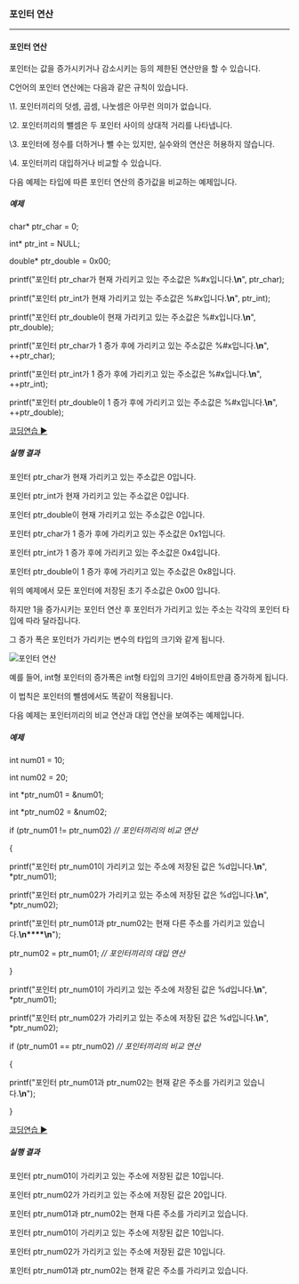 ### 포인터 연산

------

#### 포인터 연산

포인터는 값을 증가시키거나 감소시키는 등의 제한된 연산만을 할 수 있습니다.

 

C언어의 포인터 연산에는 다음과 같은 규칙이 있습니다.

 

\1. 포인터끼리의 덧셈, 곱셈, 나눗셈은 아무런 의미가 없습니다.

\2. 포인터끼리의 뺄셈은 두 포인터 사이의 상대적 거리를 나타냅니다.

\3. 포인터에 정수를 더하거나 뺄 수는 있지만, 실수와의 연산은 허용하지 않습니다.

\4. 포인터끼리 대입하거나 비교할 수 있습니다.

 

다음 예제는 타입에 따른 포인터 연산의 증가값을 비교하는 예제입니다.

##### 예제

char* ptr_char = 0;

int* ptr_int = NULL;

double* ptr_double = 0x00; 

 

printf("포인터 ptr_char가 현재 가리키고 있는 주소값은 %#x입니다.**\n**", ptr_char);

printf("포인터 ptr_int가 현재 가리키고 있는 주소값은 %#x입니다.**\n**", ptr_int);

printf("포인터 ptr_double이 현재 가리키고 있는 주소값은 %#x입니다.**\n**", ptr_double); 

 

printf("포인터 ptr_char가 1 증가 후에 가리키고 있는 주소값은 %#x입니다.**\n**", ++ptr_char);

printf("포인터 ptr_int가 1 증가 후에 가리키고 있는 주소값은 %#x입니다.**\n**", ++ptr_int);

printf("포인터 ptr_double이 1 증가 후에 가리키고 있는 주소값은 %#x입니다.**\n**", ++ptr_double); 

[코딩연습 ▶](http://tcpschool.com/examples/tryit/tryC.php?filename=c_pointer_calculation_01)

##### 실행 결과

포인터  ptr_char가 현재 가리키고 있는 주소값은 0입니다.

포인터   ptr_int가 현재 가리키고 있는 주소값은 0입니다.

포인터 ptr_double이 현재 가리키고 있는 주소값은 0입니다.

포인터  ptr_char가 1 증가 후에 가리키고 있는 주소값은 0x1입니다.

포인터   ptr_int가 1 증가 후에 가리키고 있는 주소값은 0x4입니다.

포인터 ptr_double이 1 증가 후에 가리키고 있는 주소값은 0x8입니다.

 

위의 예제에서 모든 포인터에 저장된 초기 주소값은 0x00 입니다.

하지만 1을 증가시키는 포인터 연산 후 포인터가 가리키고 있는 주소는 각각의 포인터 타입에 따라 달라집니다.

그 증가 폭은 포인터가 가리키는 변수의 타입의 크기와 같게 됩니다.

 

![포인터 연산](http://tcpschool.com/lectures/img_c_pointer_calculation.png)

 

예를 들어, int형 포인터의 증가폭은 int형 타입의 크기인 4바이트만큼 증가하게 됩니다.

이 법칙은 포인터의 뺄셈에서도 똑같이 적용됩니다.

 

다음 예제는 포인터끼리의 비교 연산과 대입 연산을 보여주는 예제입니다.

##### 예제

int num01 = 10;

int num02 = 20;

int *ptr_num01 = &num01;

int *ptr_num02 = &num02; 

 

if (ptr_num01 != ptr_num02) *// 포인터끼리의 비교 연산*

{

  printf("포인터 ptr_num01이 가리키고 있는 주소에 저장된 값은 %d입니다.**\n**", *ptr_num01);

  printf("포인터 ptr_num02가 가리키고 있는 주소에 저장된 값은 %d입니다.**\n**", *ptr_num02);

  printf("포인터 ptr_num01과 ptr_num02는 현재 다른 주소를 가리키고 있습니다.**\n****\n**");

  ptr_num02 = ptr_num01; *// 포인터끼리의 대입 연산*

} 

 

printf("포인터 ptr_num01이 가리키고 있는 주소에 저장된 값은 %d입니다.**\n**", *ptr_num01);

printf("포인터 ptr_num02가 가리키고 있는 주소에 저장된 값은 %d입니다.**\n**", *ptr_num02); 

 

if (ptr_num01 == ptr_num02) *// 포인터끼리의 비교 연산*

{

  printf("포인터 ptr_num01과 ptr_num02는 현재 같은 주소를 가리키고 있습니다.**\n**");

}

[코딩연습 ▶](http://tcpschool.com/examples/tryit/tryC.php?filename=c_pointer_calculation_02)

##### 실행 결과

포인터 ptr_num01이 가리키고 있는 주소에 저장된 값은 10입니다.

포인터 ptr_num02가 가리키고 있는 주소에 저장된 값은 20입니다.

포인터 ptr_num01과 ptr_num02는 현재 다른 주소를 가리키고 있습니다.

 

포인터 ptr_num01이 가리키고 있는 주소에 저장된 값은 10입니다.

포인터 ptr_num02가 가리키고 있는 주소에 저장된 값은 10입니다.

포인터 ptr_num01과 ptr_num02는 현재 같은 주소를 가리키고 있습니다.